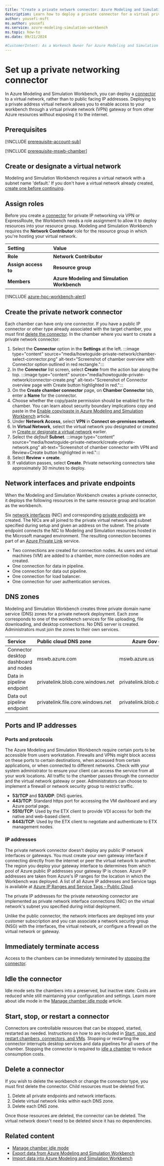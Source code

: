```yaml
---
title: "Create a private network connector: Azure Modeling and Simulation Workbench"
description: Learn how to deploy a private connector for a virtual private network.
author: yousefi-msft
ms.author: yousefi
ms.service: azure-modeling-simulation-workbench
ms.topic: how-to
ms.date: 09/21/2024

#CustomerIntent: As a Workench Owner for Azure Modeling and Simulation Workbench, I want to deploy a connector onto a private virtual network.
---
```


# Set up a private networking connector

In Azure Modeling and Simulation Workbench, you can deploy a [connector](./concept-connector.md) to a virtual network, rather than to public facing IP addresses. Deploying to a private address virtual network allows you to enable access to your workbench through a virtual private network (VPN) gateway or from other Azure resources without exposing it to the internet.

## Prerequisites

[!INCLUDE [prerequisite-account-sub](includes/prerequisite-account-sub.md)]

[!INCLUDE [prerequisite-mswb-chamber](includes/prerequisite-chamber.md)]

## Create or designate a virtual network

Modeling and Simulation Workbench requires a virtual network with a subnet name 'default.' If you don't have a virtual network already created, [create one before continuing](/azure/virtual-network/quick-create-portal).

## Assign roles

Before you create a [connector](./concept-connector.md) for private IP networking via VPN or ExpressRoute, the Workbench needs a role assignment to allow it to deploy resources into your resource group. Modeling and Simulation Workbench requires the **Network Contributor** role  for the resource group in which you're hosting your virtual network.

| Setting              | Value                                       |
|:---------------------|:--------------------------------------------|
| **Role**             | **Network Contributor**                     |
| **Assign access to** | **Resource group**       |
| **Members**          | **Azure Modeling and Simulation Workbench** |

[!INCLUDE [azure-hpc-workbench-alert](includes/azure-hpc-workbench-alert.md)]

## Create the private network connector

Each chamber can have only one connector. If you have a public IP connector or other type already associated with the target chamber, you must first [delete the connector](#delete-a-connector). In the chamber where you want to create a private network connector:

1. Select the **Connector** option in the **Settings** at the left.
    :::image type="content" source="media/howtoguide-private-network/chamber-select-connector.png" alt-text="Screenshot of chamber overview with Connector option outlined in red rectangle.":::
1. In the **Connector** list screen, select **Create** from the action bar along the top.
    :::image type="content" source="media/howtoguide-private-network/connector-create.png" alt-text="Screenshot of Connector overview page with Create button highlighted in red.":::
1. On the **Create chamber connector** page, on **Chamber Connector** tab, enter a **Name** for the connector.
1. Choose whether the copy/paste permission should be enabled for the chamber. You can learn about security boundary implications copy and paste in the [Enable copy/paste in Azure Modeling and Simulation Workbench](how-to-guide-enable-copy-paste.md) article.
1. Under **Network Access**, select **VPN** in **Connect on-premises network**.
1. In **Virtual Network**, select the virtual network you designated or created in [Create or designate a virtual network](#create-or-designate-a-virtual-network) earlier.
1. Select the *default* **Subnet**.
    :::image type="content" source="media/howtoguide-private-network/create-private-network.png" alt-text="Screenshot of chamber connector with VPN and Review+Create button highlighted in red.":::
1. Select **Review + create**.
1. If validation passes, select **Create**. Private networking connectors take approximately 30 minutes to deploy.

## Network interfaces and private endpoints

When the Modeling and Simulation Workbench creates a private connector, it deploys the following resources in the same resource group and location as the workbench.

Six [network interfaces](/azure/virtual-network/virtual-network-network-interface) (NIC) and corresponding [private endpoints](/azure/private-link/private-endpoint-overview) are created. The NICs are all joined to the private virtual network and subnet specified during setup and given an address on the subnet. The private endpoint connects the NIC to Modeling and Simulation resources hosted in the Microsoft managed environment. The resulting connection becomes part of an [Azure Private Link](/azure/private-link/private-link-overview) service.

* Two connections are created for connection nodes. As users and virtual machines (VM) are added to a chamber, more connection nodes are created.
* One connection for data in pipeline.
* One connection for data out pipeline.
* One connection for load balancer.
* One connection for user authentication services.

## DNS zones

Modeling and Simulation Workbench creates three private domain name service (DNS) zones for a private network deployment. Each zone corresponds to one of the workbench services for file uploading, file downloading, and desktop connections. No DNS server is created. Administrators must join the zones to their own services.

| Service                               | Public cloud DNS zone             | Azure Gov cloud DNS Zone                |
|:--------------------------------------|:----------------------------------|-----------------------------------------|
| Connector desktop dashboard and nodes | mswb.azure.com                    | mswb.azure.us                           |
| Data in pipeline endpoint             | privatelink.blob.core.windows.net | privatelink.blob.core.usgovcloudapi.net |
| Data out pipeline endpoint            | privatelink.file.core.windows.net | privatelink.blob.core.usgovcloudapi.net |

## Ports and IP addresses

### Ports and protocols

The Azure Modeling and Simulation Workbench require certain ports to be accessible from users workstation. Firewalls and VPNs might block access on these ports to certain destinations, when accessed from certain applications, or when connected to different networks. Check with your system administrator to ensure your client can access the service from all your work locations. All traffic to the chamber passes through the connector and the virtual network gateway or peer. Administrators can choose to implement a firewall or network security group to restrict traffic.

* **53/TCP** and **53/UDP**: DNS queries.
* **443/TCP**: Standard https port for accessing the VM dashboard and any Azure portal page.
* **5510/TCP**: Used by the ETX client to provide VDI access for both the native and web-based client.
* **8443/TCP**: Used by the ETX client to negotiate and authenticate to ETX management nodes.

### IP addresses

The private network connector doesn't deploy any public IP network interfaces or gateways. You must create your own gateway interface if connecting directly from the internet or peer the virtual network to another. The region you deploy your gateway interface to determines from which pool of Azure public IP addresses your gateway IP is chosen. Azure IP addresses are taken from Azure's IP ranges for the location in which the Workbench was deployed. A list of all Azure IP addresses and Service tags is available at [Azure IP Ranges and Service Tags – Public Cloud](https://www.microsoft.com/download/details.aspx?id=56519&msockid=1b155eb894cc6c3600a84ac5959a6d3f).

The private IP addresses for the private networking connector are implemented as private network interface connections (NIC) on the virtual network's subnet you specified during initial deployment.

Unlike the public connector, the network interfaces are deployed into your customer subscription and you can associate a network security group (NSG) with the interfaces, the virtual network, or configure a firewall on the virtual network or gateway.

## Immediately terminate access

Access to the chambers can be immediately terminated by [stopping the connector](./how-to-guide-start-stop-restart.md).

## Idle the connector

Idle mode sets the chambers into a preserved, but inactive state. Costs are reduced while still maintaining your configuration and settings. Learn more about idle mode in the [Manage chamber idle mode](how-to-guide-chamber-idle.md) article.

## Start, stop, or restart a connector

Connectors are controllable resources that can be stopped, started, restarted as needed. Instructions on how to are included in [Start, stop, and restart chambers, connectors, and VMs](how-to-guide-start-stop-restart.md). Stopping or restarting the connector interrupts desktop services and data pipelines for all users of the chamber. Stopping the connector is required to [idle a chamber](how-to-guide-chamber-idle.md) to reduce consumption costs.

## Delete a connector

If you wish to delete the workbench or change the connector type, you must first delete the connector. Child resources must be deleted first.

1. Delete all private endpoints and network interfaces.
1. Delete virtual network links within each DNS zone.
1. Delete each DNS zone.

Once those resources are deleted, the connector can be deleted. The virtual network doesn't need to be deleted since it has no dependencies.

## Related content

* [Manage chamber idle mode](how-to-guide-chamber-idle.md)
* [Export data from Azure Modeling and Simulation Workbench](how-to-guide-download-data.md)
* [Import data into Azure Modeling and Simulation Workbench](how-to-guide-upload-data.md)
